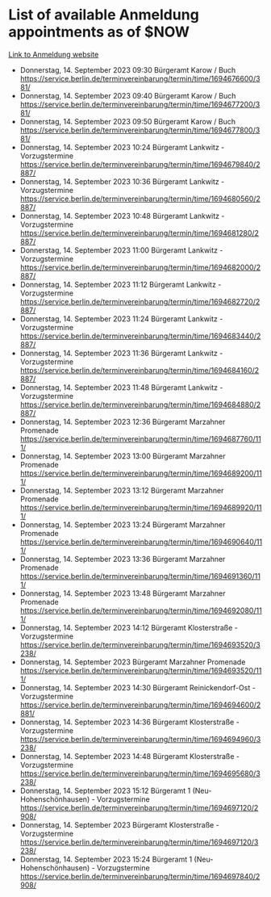 # List of available Anmeldung appointments as of $NOW
[Link to Anmeldung website](https://service.berlin.de/terminvereinbarung/termin/tag.php?termin=1&anliegen[]=120686&dienstleisterlist=122210,122217,327316,122219,327312,122227,327314,122231,327346,122243,327348,122254,122252,329742,122260,329745,122262,329748,122271,327278,122273,327274,122277,327276,330436,122280,327294,122282,327290,122284,327292,122291,327270,122285,327266,122286,327264,122296,327268,150230,329760,122297,327286,122294,327284,122312,329763,122314,329775,122304,327330,122311,327334,122309,327332,317869,122281,327352,122279,329772,122283,122276,327324,122274,327326,122267,329766,122246,327318,122251,327320,122257,327322,122208,327298,122226,327300&herkunft=http%3A%2F%2Fservice.berlin.de%2Fdienstleistung%2F120686%2F)
- Donnerstag, 14. September 2023 09:30 Bürgeramt Karow / Buch https://service.berlin.de/terminvereinbarung/termin/time/1694676600/381/
- Donnerstag, 14. September 2023 09:40 Bürgeramt Karow / Buch https://service.berlin.de/terminvereinbarung/termin/time/1694677200/381/
- Donnerstag, 14. September 2023 09:50 Bürgeramt Karow / Buch https://service.berlin.de/terminvereinbarung/termin/time/1694677800/381/
- Donnerstag, 14. September 2023 10:24 Bürgeramt Lankwitz - Vorzugstermine https://service.berlin.de/terminvereinbarung/termin/time/1694679840/2887/
- Donnerstag, 14. September 2023 10:36 Bürgeramt Lankwitz - Vorzugstermine https://service.berlin.de/terminvereinbarung/termin/time/1694680560/2887/
- Donnerstag, 14. September 2023 10:48 Bürgeramt Lankwitz - Vorzugstermine https://service.berlin.de/terminvereinbarung/termin/time/1694681280/2887/
- Donnerstag, 14. September 2023 11:00 Bürgeramt Lankwitz - Vorzugstermine https://service.berlin.de/terminvereinbarung/termin/time/1694682000/2887/
- Donnerstag, 14. September 2023 11:12 Bürgeramt Lankwitz - Vorzugstermine https://service.berlin.de/terminvereinbarung/termin/time/1694682720/2887/
- Donnerstag, 14. September 2023 11:24 Bürgeramt Lankwitz - Vorzugstermine https://service.berlin.de/terminvereinbarung/termin/time/1694683440/2887/
- Donnerstag, 14. September 2023 11:36 Bürgeramt Lankwitz - Vorzugstermine https://service.berlin.de/terminvereinbarung/termin/time/1694684160/2887/
- Donnerstag, 14. September 2023 11:48 Bürgeramt Lankwitz - Vorzugstermine https://service.berlin.de/terminvereinbarung/termin/time/1694684880/2887/
- Donnerstag, 14. September 2023 12:36 Bürgeramt Marzahner Promenade https://service.berlin.de/terminvereinbarung/termin/time/1694687760/111/
- Donnerstag, 14. September 2023 13:00 Bürgeramt Marzahner Promenade https://service.berlin.de/terminvereinbarung/termin/time/1694689200/111/
- Donnerstag, 14. September 2023 13:12 Bürgeramt Marzahner Promenade https://service.berlin.de/terminvereinbarung/termin/time/1694689920/111/
- Donnerstag, 14. September 2023 13:24 Bürgeramt Marzahner Promenade https://service.berlin.de/terminvereinbarung/termin/time/1694690640/111/
- Donnerstag, 14. September 2023 13:36 Bürgeramt Marzahner Promenade https://service.berlin.de/terminvereinbarung/termin/time/1694691360/111/
- Donnerstag, 14. September 2023 13:48 Bürgeramt Marzahner Promenade https://service.berlin.de/terminvereinbarung/termin/time/1694692080/111/
- Donnerstag, 14. September 2023 14:12 Bürgeramt Klosterstraße - Vorzugstermine https://service.berlin.de/terminvereinbarung/termin/time/1694693520/3238/
- Donnerstag, 14. September 2023  Bürgeramt Marzahner Promenade https://service.berlin.de/terminvereinbarung/termin/time/1694693520/111/
- Donnerstag, 14. September 2023 14:30 Bürgeramt Reinickendorf-Ost - Vorzugstermine https://service.berlin.de/terminvereinbarung/termin/time/1694694600/2881/
- Donnerstag, 14. September 2023 14:36 Bürgeramt Klosterstraße - Vorzugstermine https://service.berlin.de/terminvereinbarung/termin/time/1694694960/3238/
- Donnerstag, 14. September 2023 14:48 Bürgeramt Klosterstraße - Vorzugstermine https://service.berlin.de/terminvereinbarung/termin/time/1694695680/3238/
- Donnerstag, 14. September 2023 15:12 Bürgeramt 1 (Neu- Hohenschönhausen) - Vorzugstermine https://service.berlin.de/terminvereinbarung/termin/time/1694697120/2908/
- Donnerstag, 14. September 2023  Bürgeramt Klosterstraße - Vorzugstermine https://service.berlin.de/terminvereinbarung/termin/time/1694697120/3238/
- Donnerstag, 14. September 2023 15:24 Bürgeramt 1 (Neu- Hohenschönhausen) - Vorzugstermine https://service.berlin.de/terminvereinbarung/termin/time/1694697840/2908/
